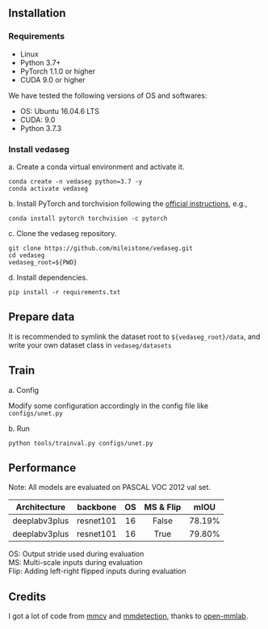 ## Installation
### Requirements

- Linux
- Python 3.7+
- PyTorch 1.1.0 or higher
- CUDA 9.0 or higher

We have tested the following versions of OS and softwares:

- OS: Ubuntu 16.04.6 LTS
- CUDA: 9.0
- Python 3.7.3

### Install vedaseg

a. Create a conda virtual environment and activate it.

```shell
conda create -n vedaseg python=3.7 -y
conda activate vedaseg
```

b. Install PyTorch and torchvision following the [official instructions](https://pytorch.org/), e.g.,

```shell
conda install pytorch torchvision -c pytorch
```

c. Clone the vedaseg repository.

```shell
git clone https://github.com/mileistone/vedaseg.git
cd vedaseg
vedaseg_root=${PWD}
```

d. Install dependencies.

```shell
pip install -r requirements.txt
```

## Prepare data
It is recommended to symlink the dataset root to `${vedaseg_root}/data`, and write your own dataset class in `vedaseg/datasets`

## Train

a. Config

Modify some configuration accordingly in the config file like `configs/unet.py`

b. Run

```shell
python tools/trainval.py configs/unet.py
```

## Performance
Note: All models are evaluated on PASCAL VOC 2012 val set.


| Architecture | backbone | OS | MS & Flip | mIOU |
|:---:|:---:|:---:|:---:|:---:|
| deeplabv3plus | resnet101 | 16 | False | 78.19% |
| deeplabv3plus | resnet101 | 16 | True | 79.80% |
OS: Output stride used during evaluation\
MS: Multi-scale inputs during evaluation\
Flip: Adding left-right flipped inputs during evaluation

## Credits
I got a lot of code from [mmcv](https://github.com/open-mmlab/mmcv) and [mmdetection](https://github.com/open-mmlab/mmdetection), thanks to [open-mmlab](https://github.com/open-mmlab).
